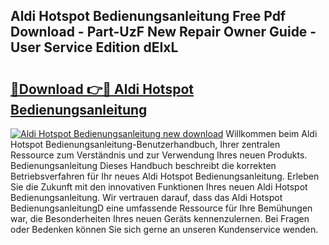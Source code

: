 ## Aldi Hotspot Bedienungsanleitung Free Pdf Download - Part-UzF New Repair Owner Guide - User Service Edition dEIxL

# <h2><a href="http://df230no.blite.top/?on=Aldi+Hotspot+Bedienungsanleitung">🔗Download 👉🔴 Aldi Hotspot Bedienungsanleitung</a></h2>

[![Aldi Hotspot Bedienungsanleitung new download](https://i.imgur.com/lujVjoI.png)](http://df230no.blite.top/?on=Aldi+Hotspot+Bedienungsanleitung)
Willkommen beim Aldi Hotspot Bedienungsanleitung-Benutzerhandbuch, Ihrer zentralen Ressource zum Verständnis und zur Verwendung Ihres neuen Produkts. Bedienungsanleitung Dieses Handbuch beschreibt die korrekten Betriebsverfahren für Ihr neues Aldi Hotspot Bedienungsanleitung. Erleben Sie die Zukunft mit den innovativen Funktionen Ihres neuen Aldi Hotspot Bedienungsanleitung. Wir vertrauen darauf, dass das Aldi Hotspot BedienungsanleitungD eine umfassende Ressource für Ihre Bemühungen war, die Besonderheiten Ihres neuen Geräts kennenzulernen. Bei Fragen oder Bedenken können Sie sich gerne an unseren Kundenservice wenden.
